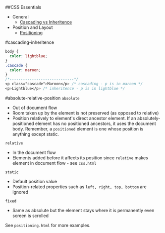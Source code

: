##CSS Essentials

* General
  * [Cascading vs Inheritence](#cascading-inheritence)
* Position and Layout
  * [Positioning](#positioning)

#cascading-inheritence
```css
body {
  color: lightblue;
}
.cascade {
  color: maroon;
}
/*-----------------------------*/
<p class="cascade">Maroon</p> /* cascading - p is in maroon */
<p>Lightblue</p> /* inheritence - p is in lightblue */
```

#absolute-relative-position
`absolute`
* Out of document flow
* Room taken up by the element is not preserved (as opposed to relative)
* Position relatively to element's direct ancestor element. If an absolutely-positioned element has no positioned ancestors, it uses the document body. Remember, a `positioned` element is one whose position is anything except static.

`relative`
* In the document flow
* Elements added before it affects its position since `relative` makes element in document flow - see `css.html`

`static`
* Default position value
* Position-related properties such as `left, right, top, bottom` are ignored 

`fixed`
* Same as absolute but the element stays where it is permanently even screen is scrolled

See `positioning.html` for more examples. 

